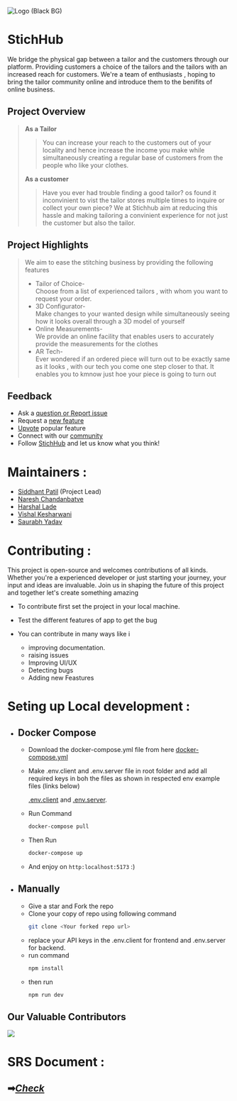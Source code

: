![Logo (Black BG)](https://user-images.githubusercontent.com/77800620/217613866-35741ca4-a2a2-4d19-a0ad-5315a5e5a02a.png)

# StichHub

We bridge the physical gap between a tailor and the customers through our platform. Providing customers a choice of the tailors and the tailors with an increased reach for customers.
We're a team of enthusiasts , hoping to bring the tailor community online and introduce them to the benifits of online business.

## Project Overview

> **As a Tailor**
>
> > You can increase your reach to the customers out of your locality and hence increase the income you make while simultaneously creating a regular base of customers from the people who like your clothes.
>
> **As a customer**
>
> > Have you ever had trouble finding a good tailor? os found it inconvinient to vist the tailor stores multiple times to inquire or collect your own piece?
> > We at Stichhub aim at reducing this hassle and making tailoring a convinient experience for not just the customer but also the tailor.

## Project Highlights

> We aim to ease the stitching business by providing the following features
>
> - Tailor of Choice-<br>
>   Choose from a list of experienced tailors , with whom you want to request your order.
> - 3D Configurator-<br>
>   Make changes to your wanted design while simultaneously seeing how it looks overall through a 3D model of yourself
> - Online Measurements-<br>
>   We provide an online facility that enables users to accurately provide the measurements for the clothes
> - AR Tech-<br>
>   Ever wondered if an ordered piece will turn out to be exactly same as it looks , with our tech you come one step closer to that. It enables you to kmnow just hoe your piece is going to turn out

<!--
## Previous Builds
link here- -->

## Feedback

- Ask a [question or Report issue](https://github.com/Siddhant-Patil0203/StichHub/issues)
- Request a [new feature](https://github.com/Siddhant-Patil0203/StichHub/issues)
- [Upvote]() popular feature
- Connect with our [community]()
- Follow [StichHub]() and let us know what you think!

# Maintainers :

- [Siddhant Patil](https://github.com/Siddhant-Patil0203) (Project Lead)
- [Naresh Chandanbatve](https://github.com/Naresh-chandanbatve)
- [Harshal Lade](https://github.com/LadeHarshal)
- [Vishal Kesharwani](https://github.com/vishal10kesharwani)
- [Saurabh Yadav](https://github.com/Saurabb-coder)

# Contributing :

This project is open-source and welcomes contributions of all kinds. Whether you're a experienced developer or just starting your journey, your input and ideas are invaluable. Join us in shaping the future of this project and together let's create something amazing

- To contribute first set the project in your local machine.

- Test the different features of app to get the bug

- You can contribute in many ways like i
  - improving documentation.
  - raising issues
  - Improving UI/UX
  - Detecting bugs
  - Adding new Feastures

# Seting up Local development :

- ## Docker Compose
  - Download the docker-compose.yml file from here <a href="https://github.com/Naresh-chandanbatve/StichHub/raw/main/docker-compose.yml" download="docker-compose.yml" >docker-compose.yml</a>
  - Make .env.client and .env.server file in root folder and add all required keys in boh the files as shown in respected env example files (links below)

    [.env.client](https://github.com/Naresh-chandanbatve/StichHub/raw/main/.env.client?raw=true) and [.env.server](https://github.com/Naresh-chandanbatve/StichHub/raw/main/.env.server).

  - Run Command
    ```bash
    docker-compose pull
    ```
  - Then Run
    ```bash
    docker-compose up
    ```
  - And enjoy on `http:localhost:5173` :)
- ## Manually
  - Give a star and Fork the repo
  - Clone your copy of repo using following command
    ```bash
    git clone <Your forked repo url>
    ```
  - replace your API keys in the .env.client for frontend and .env.server for backend.
  - run command
    ```bash
    npm install
    ```
  - then run
    ```bash
    npm run dev
    ```

## Our Valuable Contributors

<a href = "https://github.com/Tanu-N-Prabhu/Python/graphs/contributors">

  <img src = "https://contrib.rocks/image?repo=UBA-GCOEN/StichHub"/>

</a>       
        
# SRS Document :
## ➡[_Check_](SRS.md)

